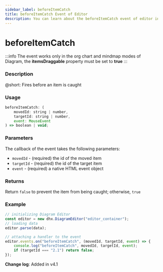 ```yaml
---
sidebar_label: beforeItemCatch
title: beforeItemCatch Event of Editor
description: You can learn about the beforeItemCatch event of editor in the documentation of the DHTMLX JavaScript Diagram library. Browse developer guides and API reference, try out code examples and live demos, and download a free 30-day evaluation version of DHTMLX Diagram.
---
```


# beforeItemCatch

:::info
The event works only in the org chart and mindmap modes of Diagram, the **itemsDraggable** property must be set to **true**
:::

### Description

@short: Fires before an item is caught

### Usage

~~~js
beforeItemCatch: (
    movedId: string | number, 
    targetId: string | number, 
    event: MouseEvent
) => boolean | void;
~~~

### Parameters

The callback of the event takes the following parameters:

- `movedId` - (required) the id of the moved item
- `targetId` - (required) the id of the target item
- `event` - (required) a native HTML event object

### Returns

Return `false` to prevent the item from being caught; otherwise, `true`

### Example

~~~js {7-10}
// initializing Diagram Editor
const editor = new dhx.DiagramEditor("editor_container");
// loading data
editor.parse(data);

// attaching a handler to the event
editor.events.on("beforeItemCatch", (movedId, targetId, event) => {
    console.log("beforeItemCatch", movedId, targetId, event);
    if (targetId === "2.1") return false;
});
~~~

**Change log**: Added in v4.1

